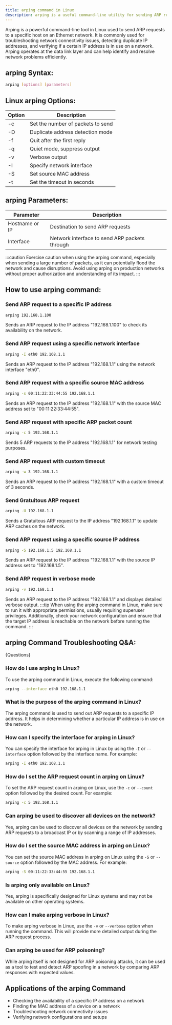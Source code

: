```yaml
---
title: arping command in Linux
description: arping is a useful command-line utility for sending ARP requests to a specific host on an Ethernet network. It helps troubleshoot network connectivity and detect duplicate IP addresses. Here you can learn how to use arping effectively in Linux.
---
```


Arping is a powerful command-line tool in Linux used to send ARP requests to a specific host on an Ethernet network. It is commonly used for troubleshooting network connectivity issues, detecting duplicate IP addresses, and verifying if a certain IP address is in use on a network. Arping operates at the data link layer and can help identify and resolve network problems efficiently.
## arping Syntax:
```bash
arping [options] [parameters]
```

## Linux arping Options:
| Option | Description                  |
|--------|------------------------------|
| -c     | Set the number of packets to send   |
| -D     | Duplicate address detection mode     |
| -f     | Quit after the first reply        |
| -q     | Quiet mode, suppress output        |
| -v     | Verbose output             |
| -I     | Specify network interface           |
| -S     | Set source MAC address           |
| -t     | Set the timeout in seconds         |

## arping Parameters:
| Parameter | Description                   |
|-----------|-------------------------------|
| Hostname or IP | Destination to send ARP requests         |
| Interface     | Network interface to send ARP packets through     |

:::caution
Exercise caution when using the arping command, especially when sending a large number of packets, as it can potentially flood the network and cause disruptions. Avoid using arping on production networks without proper authorization and understanding of its impact.
:::
## How to use arping command:
### Send ARP request to a specific IP address
```bash
arping 192.168.1.100
```
Sends an ARP request to the IP address "192.168.1.100" to check its availability on the network.

### Send ARP request using a specific network interface
```bash
arping -I eth0 192.168.1.1
```
Sends an ARP request to the IP address "192.168.1.1" using the network interface "eth0".

### Send ARP request with a specific source MAC address
```bash
arping -s 00:11:22:33:44:55 192.168.1.1
```
Sends an ARP request to the IP address "192.168.1.1" with the source MAC address set to "00:11:22:33:44:55".

### Send ARP request with specific ARP packet count
```bash
arping -c 5 192.168.1.1
```
Sends 5 ARP requests to the IP address "192.168.1.1" for network testing purposes.

### Send ARP request with custom timeout
```bash
arping -w 3 192.168.1.1
```
Sends an ARP request to the IP address "192.168.1.1" with a custom timeout of 3 seconds.

### Send Gratuitous ARP request
```bash
arping -U 192.168.1.1
```
Sends a Gratuitous ARP request to the IP address "192.168.1.1" to update ARP caches on the network.

### Send ARP request using a specific source IP address
```bash
arping -S 192.168.1.5 192.168.1.1
```
Sends an ARP request to the IP address "192.168.1.1" with the source IP address set to "192.168.1.5".

### Send ARP request in verbose mode
```bash
arping -v 192.168.1.1
```
Sends an ARP request to the IP address "192.168.1.1" and displays detailed verbose output.
:::tip
When using the arping command in Linux, make sure to run it with appropriate permissions, usually requiring superuser privileges. Additionally, check your network configuration and ensure that the target IP address is reachable on the network before running the command.
:::

## arping Command Troubleshooting Q&A:
{Questions}

### How do I use arping in Linux?
To use the arping command in Linux, execute the following command:
```bash
arping --interface eth0 192.168.1.1
```

### What is the purpose of the arping command in Linux?
The arping command is used to send out ARP requests to a specific IP address. It helps in determining whether a particular IP address is in use on the network.

### How can I specify the interface for arping in Linux?
You can specify the interface for arping in Linux by using the `-I` or `--interface` option followed by the interface name. For example:
```bash
arping -I eth0 192.168.1.1
```

### How do I set the ARP request count in arping on Linux?
To set the ARP request count in arping on Linux, use the `-c` or `--count` option followed by the desired count. For example:
```bash
arping -c 5 192.168.1.1
```

### Can arping be used to discover all devices on the network?
Yes, arping can be used to discover all devices on the network by sending ARP requests to a broadcast IP or by scanning a range of IP addresses.

### How do I set the source MAC address in arping on Linux?
You can set the source MAC address in arping on Linux using the `-S` or `--source` option followed by the MAC address. For example:
```bash
arping -S 00:11:22:33:44:55 192.168.1.1
```

### Is arping only available on Linux?
Yes, arping is specifically designed for Linux systems and may not be available on other operating systems.

### How can I make arping verbose in Linux?
To make arping verbose in Linux, use the `-v` or `--verbose` option when running the command. This will provide more detailed output during the ARP request process.

### Can arping be used for ARP poisoning?
While arping itself is not designed for ARP poisoning attacks, it can be used as a tool to test and detect ARP spoofing in a network by comparing ARP responses with expected values.

## Applications of the arping Command

- Checking the availability of a specific IP address on a network
- Finding the MAC address of a device on a network
- Troubleshooting network connectivity issues
- Verifying network configurations and setups